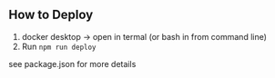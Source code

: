 ## How to Deploy

1. docker desktop -> open in termal (or bash in from command line)
2. Run `npm run deploy`

see package.json for more details
